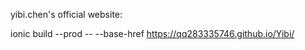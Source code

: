 yibi.chen's official website:

ionic build --prod -- --base-href https://qq283335746.github.io/Yibi/